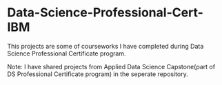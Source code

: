 # Data-Science-Professional-Cert-IBM

This projects are some of courseworks I have completed during Data Science Professional Certificate program. 

Note: I have shared projects from Applied Data Science Capstone(part of DS Professional Certificate program) in the seperate repository.
